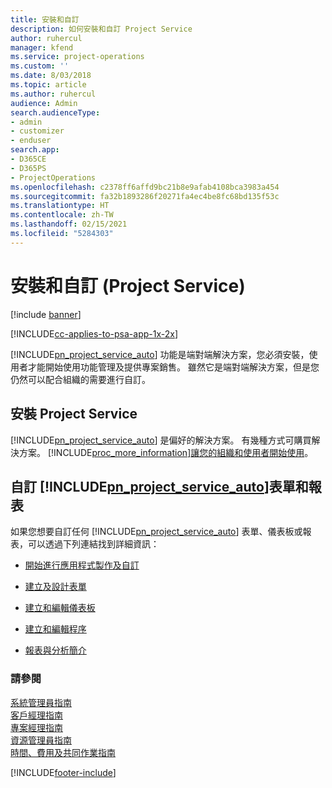 ```yaml
---
title: 安裝和自訂
description: 如何安裝和自訂 Project Service
author: ruhercul
manager: kfend
ms.service: project-operations
ms.custom: ''
ms.date: 8/03/2018
ms.topic: article
ms.author: ruhercul
audience: Admin
search.audienceType:
- admin
- customizer
- enduser
search.app:
- D365CE
- D365PS
- ProjectOperations
ms.openlocfilehash: c2378ff6affd9bc21b8e9afab4108bca3983a454
ms.sourcegitcommit: fa32b1893286f20271fa4ec4be8fc68bd135f53c
ms.translationtype: HT
ms.contentlocale: zh-TW
ms.lasthandoff: 02/15/2021
ms.locfileid: "5284303"
---
```

# <a name="install-and-customize-project-service"></a>安裝和自訂 (Project Service)

[!include [banner](../includes/psa-now-project-operations.md)]

[!INCLUDE[cc-applies-to-psa-app-1x-2x](../includes/cc-applies-to-psa-app-1x-2x.md)]

[!INCLUDE[pn_project_service_auto](../includes/pn-project-service-auto.md)] 功能是端對端解決方案，您必須安裝，使用者才能開始使用功能管理及提供專案銷售。 雖然它是端對端解決方案，但是您仍然可以配合組織的需要進行自訂。  
<!-- TODO: I expect to find the information on how to get and install this here. Please find that and add it here. Same for Project Service.--> 
  
## <a name="install-project-service"></a>安裝 Project Service  
 [!INCLUDE[pn_project_service_auto](../includes/pn-project-service-auto.md)] 是偏好的解決方案。 有幾種方式可購買解決方案。 [!INCLUDE[proc_more_information](../includes/proc-more-information.md)][讓您的組織和使用者開始使用](https://docs.microsoft.com/dynamics365/customerengagement/on-premises/admin/onboard-your-organization-and-users-to-dynamics-365-online)。  
  
## <a name="customize-pn_project_service_auto-forms-and-reports"></a>自訂 [!INCLUDE[pn_project_service_auto](../includes/pn-project-service-auto.md)]表單和報表  
 如果您想要自訂任何 [!INCLUDE[pn_project_service_auto](../includes/pn-project-service-auto.md)] 表單、儀表板或報表，可以透過下列連結找到詳細資訊：  
  
- [開始進行應用程式製作及自訂](https://docs.microsoft.com/dynamics365/customerengagement/on-premises/customize/getting-started-customization)  
  
- [建立及設計表單](https://docs.microsoft.com/dynamics365/customerengagement/on-premises/customize/create-design-forms)  
  
- [建立和編輯儀表板](https://docs.microsoft.com/dynamics365/customerengagement/on-premises/customize/create-edit-dashboards)  
  
- [建立和編輯程序](https://docs.microsoft.com/dynamics365/customerengagement/on-premises/customize/guide-staff-through-common-tasks-processes)  
  
- [報表與分析簡介](https://docs.microsoft.com/dynamics365/customerengagement/on-premises/analytics/reporting-analytics-with-dynamics-365)  
  
### <a name="see-also"></a>請參閱  
 [系統管理員指南](../psa/admin-guide.md)   
 [客戶經理指南](../psa/account-manager-guide.md)   
 [專案經理指南](../psa/project-manager-guide.md)   
 [資源管理員指南](../psa/resource-manager-guide.md)   
 [時間、費用及共同作業指南](../psa/time-expense-collaboration-guide.md)


[!INCLUDE[footer-include](../includes/footer-banner.md)]